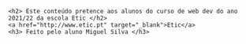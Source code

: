 <!-- 
# Modulo-1
-->
<!DOCTYPE html>

<html>
  <head>
    <metadata description="Matéria e informação obtida pelos alunos da etic, web dev, 21/22"  
  </head>
  <body>
    
    <h2> Este conteúdo pretence aos alunos do curso de web dev do ano 2021/22 da escola Etic </h2>
    <a href="http://www.etic.pt" target="_blank">Etic</a>
    <h3> Feito pelo aluno Miguel Silva </h3>
    
  </body>
</html>
